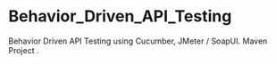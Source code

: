 # Behavior_Driven_API_Testing
Behavior Driven API Testing using Cucumber, JMeter / SoapUI. Maven Project .
